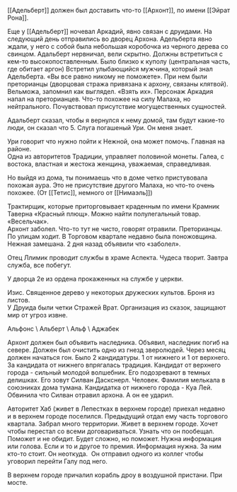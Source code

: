 [[Адельберт]] должен был доставить что-то [[Архонт]], по имени [[Эйрат Рона]].  
  
Еще у [[Адельберт]] ночевал Аркадий, явно связан с друидами. На следующий день отправились во дворец Архона. Адельберта явно ждали, у него с собой была небольшая коробочка из черного дерева со свинцом. Адальберт нервничал, вели скрытно. Должны встретиться с кем-то высокопоставленным. Было близко к куполу (центральная часть, где обитает аргон) Встретил улыбающийся мужчина, который знал Адельберта. «Вы все равно никому не поможете». При нем были преторианцы (дворцовая стража привязана к архону, связаны клятвой). Вельможа, запомнил как выглядел. «Взять их». Персонаж Аркадия напал на преторианцев. Что-то похожее на силу Малаха, но нейтрального. Почувствовал присутствие могущественных сущностей.  
  
Адальберт сказал, чтобы я вернулся к нему домой, там будут какие-то люди, он сказал что 5. Слуга погашеный Ури. Он меня знает.  

Ури говорит что нужно пойти к Нежной, она может помочь. Главная на районе.  
Одна из авторитетов Традиции, управляет половиной монеты. Галеа, с востока, властная и жестока женщина, уважаемая, справедливая.

Но выйдя из дома, ты понимаешь что в доме четко пристувовала похожая аура. Это не присутствие другого Малаха, но что-то очень похожее. (От [[Тетис]], немного от [[Нимаэль]])  
  
Трактирщик, которые приторговывает краденным по имени Крамник  
Таверна «Красный плющ». Можно найти полулегальный товар. «Весельчак».  
Архонт заболел. Что-то тут не чисто, говорят отравили. Преторианцы. По улицам ходит. В Торговом квартале недавно была поножовщина. Нежная замешана. 2 дня назад объявили что «заболел».  
  
Отец Ллимик проводит службы в храме Аспекта. Чудеса творит. Завтра служба, все побегут.  
  
У дворца 2е из ордена прокаженных на службе у церкви.  
  
Изис. Священное дерево у некоторых дружеских культов. Броня из листов.  
У Друида были четки Стражей Врат. Организация из сказок, защищают мир от угроз извне.  
  
Альфонс \ Альберт \ Альф \ Аджабек  
  
Архонт должен был объявить наследника. Объявил, наследник погиб на севере. Должен был очистить одно из гнезд зверолюдей. Через месяц должен начаться гон. Было 2 кандидатуры. 1 от нижнего и 1 от верхнего. За кандидата от нижнего впрягалась традиция. Кандидат от верхнего города - сильный молодой волшебник. Его подозревают в темных делишках. Его зовут Силван Даскснерл. Человек. Фамилия мелькала в союзниках дома тумана. Кандидатка от нижнего города - Куа Лей. Обвинила что Силван отравил архона. А он ее ударил.  
  
Авторитет Хаб (живет в Лепестках в верхнем городе) приехал недавно и в верхнем городе поселился. Предыдущий отдал ему часть торгового квартала. Забрал много территории. Живет в верхнем городе. Хочет чтобы перестал со всеми договариваться. Узнать что он пообещал.  
Поможет и не обидит. Будет сложно, но поможет. Нужна информация или голова. Если и то и другое то премия. Информация нужна. За ним кто-то стоит. Он неоткуда.  Он отправил одного из коллег чтобы уговорил перейти Галу под него.  
  
В верхнем городе причалил корабль дроу в воздушной пристани. При мосте.